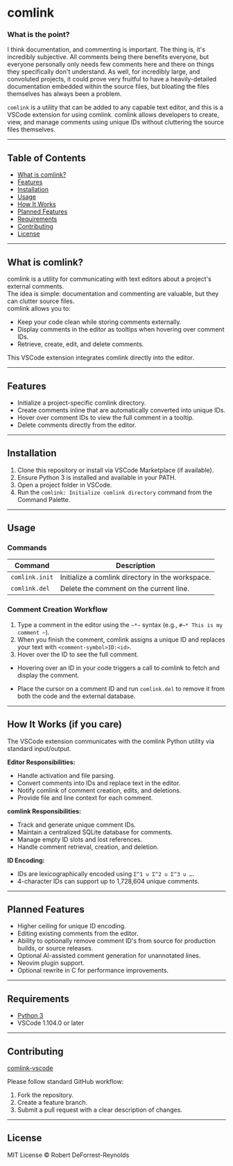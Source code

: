 # comlink


### What is the point?
I think documentation, and commenting is important. The thing is, it's incredibly subjective. All comments being there benefits everyone, but everyone personally only needs few comments here and there on things they specifically don't understand.
As well, for incredibly large, and convoluted projects, it could prove very fruitful to have a heavily-detailed documentation embedded within the source files, but bloating the files themselves has always been a problem.

`comlink` is a utility that can be added to any capable text editor, and this is a VSCode extension for using comlink. comlink allows developers to create, view, and manage comments using unique IDs without cluttering the source files themselves.

---

## Table of Contents
- [What is comlink?](#what-is-comlink)
- [Features](#features)
- [Installation](#installation)
- [Usage](#usage)
- [How It Works](#how-it-works)
- [Planned Features](#planned-features)
- [Requirements](#requirements)
- [Contributing](#contributing)
- [License](#license)

---

## What is comlink?

comlink is a utility for communicating with text editors about a project's external comments.  
The idea is simple: documentation and commenting are valuable, but they can clutter source files.<br>
comlink allows you to:
- Keep your code clean while storing comments externally.
- Display comments in the editor as tooltips when hovering over comment IDs.
- Retrieve, create, edit, and delete comments.

This VSCode extension integrates comlink directly into the editor.

---

## Features

- Initialize a project-specific comlink directory.
- Create comments inline that are automatically converted into unique IDs.
- Hover over comment IDs to view the full comment in a tooltip.
- Delete comments directly from the editor.

---

## Installation

1. Clone this repository or install via VSCode Marketplace (if available).
2. Ensure Python 3 is installed and available in your PATH.
3. Open a project folder in VSCode.
4. Run the `comlink: Initialize comlink directory` command from the Command Palette.

---

## Usage

### Commands

| Command | Description |
|---------|-------------|
| `comlink.init` | Initialize a comlink directory in the workspace. |
| `comlink.del`  | Delete the comment on the current line. |

### Comment Creation Workflow

1. Type a comment in the editor using the `~*~` syntax (e.g., `#~* This is my comment ~`).
2. When you finish the comment, comlink assigns a unique ID and replaces your text with `<comment-symbol>ID:<id>`.
3. Hover over the ID to see the full comment.

- Hovering over an ID in your code triggers a call to comlink to fetch and display the comment.

- Place the cursor on a comment ID and run `comlink.del` to remove it from both the code and the external database.

---

## How It Works (if you care)

The VSCode extension communicates with the comlink Python utility via standard input/output. 

**Editor Responsibilities:**

- Handle activation and file parsing.
- Convert comments into IDs and replace text in the editor.
- Notify comlink of comment creation, edits, and deletions.
- Provide file and line context for each comment.

**comlink Responsibilities:**

- Track and generate unique comment IDs.
- Maintain a centralized SQLite database for comments.
- Manage empty ID slots and lost references.
- Handle comment retrieval, creation, and deletion.

**ID Encoding:**

- IDs are lexicographically encoded using `Σ^1 ∪ Σ^2 ∪ Σ^3 ∪ …`.
- 4-character IDs can support up to 1,728,604 unique comments.

---

## Planned Features

- Higher ceiling for unique ID encoding.
- Editing existing comments from the editor.
- Ability to optionally remove comment ID's from source for production builds, or source releases.
- Optional AI-assisted comment generation for unannotated lines.
- Neovim plugin support.
- Optional rewrite in C for performance improvements.

---

## Requirements

- [Python 3](https://www.python.org/)
- VSCode 1.104.0 or later

---

## Contributing

[comlink-vscode](https://github.com/Robert-DeForrest-Reynolds/comlink-vscode)

Please follow standard GitHub workflow:
1. Fork the repository.
2. Create a feature branch.
3. Submit a pull request with a clear description of changes.

---

## License

MIT License © Robert DeForrest-Reynolds